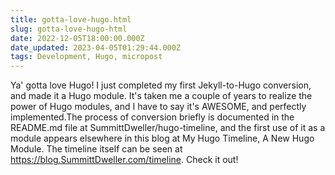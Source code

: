 ```yaml
---
title: gotta-love-hugo.html
slug: gotta-love-hugo-html
date: 2022-12-05T18:00:00.000Z
date_updated: 2023-04-05T01:29:44.000Z
tags: Development, Hugo, micropost
---
```


Ya' gotta love Hugo! I just completed my first Jekyll-to-Hugo conversion, and made it a Hugo module. It's taken me a couple of years to realize the power of Hugo modules, and I have to say it's AWESOME, and perfectly implemented.The process of conversion briefly is documented in the README.md file at SummittDweller/hugo-timeline, and the first use of it as a module appears elsewhere in this blog at My Hugo Timeline, A New Hugo Module. The timeline itself can be seen at https://blog.SummittDweller.com/timeline. Check it out!
